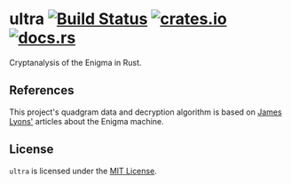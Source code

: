 # ultra [![Build Status][Travis Badge]][Build Status] [![crates.io][crates.io Badge]][crates.io] [![docs.rs][docs.rs Badge]][docs.rs]

Cryptanalysis of the Enigma in Rust.


## References

This project's quadgram data and decryption algorithm is based on
[James Lyons'] articles about the Enigma machine.


## License

`ultra` is licensed under the [MIT License](LICENSE).


[Travis Badge]: https://travis-ci.org/iKevinY/ultra.rs.svg?branch=master
[Build Status]: https://travis-ci.org/iKevinY/ultra.rs
[crates.io Badge]: https://img.shields.io/crates/v/ultra.svg
[crates.io]: https://crates.io/crates/ultra
[docs.rs Badge]: https://docs.rs/ultra/badge.svg
[docs.rs]: https://docs.rs/ultra

[James Lyons']: http://practicalcryptography.com/ciphers/mechanical-era/enigma/
